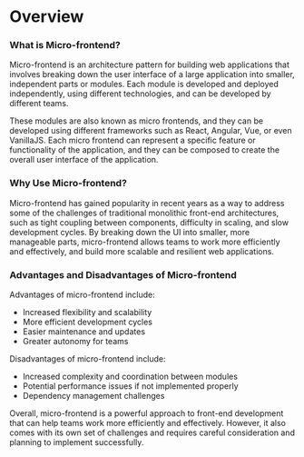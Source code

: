 # Overview

### What is Micro-frontend?

Micro-frontend is an architecture pattern for building web applications that involves breaking down the user interface of a large application into smaller, independent parts or modules. Each module is developed and deployed independently, using different technologies, and can be developed by different teams.

These modules are also known as micro frontends, and they can be developed using different frameworks such as React, Angular, Vue, or even VanillaJS. Each micro frontend can represent a specific feature or functionality of the application, and they can be composed to create the overall user interface of the application.

### Why Use Micro-frontend?

Micro-frontend has gained popularity in recent years as a way to address some of the challenges of traditional monolithic front-end architectures, such as tight coupling between components, difficulty in scaling, and slow development cycles. By breaking down the UI into smaller, more manageable parts, micro-frontend allows teams to work more efficiently and effectively, and build more scalable and resilient web applications.

### Advantages and Disadvantages of Micro-frontend

Advantages of micro-frontend include:

- Increased flexibility and scalability
- More efficient development cycles
- Easier maintenance and updates
- Greater autonomy for teams

Disadvantages of micro-frontend include:

- Increased complexity and coordination between modules
- Potential performance issues if not implemented properly
- Dependency management challenges

Overall, micro-frontend is a powerful approach to front-end development that can help teams work more efficiently and effectively. However, it also comes with its own set of challenges and requires careful consideration and planning to implement successfully.
